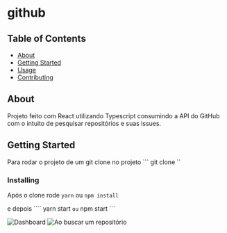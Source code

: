 # github

## Table of Contents

- [About](#about)
- [Getting Started](#getting_started)
- [Usage](#usage)
- [Contributing](../CONTRIBUTING.md)

## About <a name = "about"></a>

Projeto feito com React utilizando Typescript consumindo a API do GitHub com o intuito de pesquisar repositórios e suas issues.

## Getting Started <a name = "getting_started"></a>

Para rodar o projeto de um git clone no projeto
``` git clone ``

### Installing

Após o clone rode ``` yarn ``` ou ``` npm install ```

e depois  ```` yarn start ``` ou ``` npm start ```

![Dashboard](/src/images/dashboard.png?raw=true")
![Ao buscar um repositório](/src/images/issues.png?raw=true")
